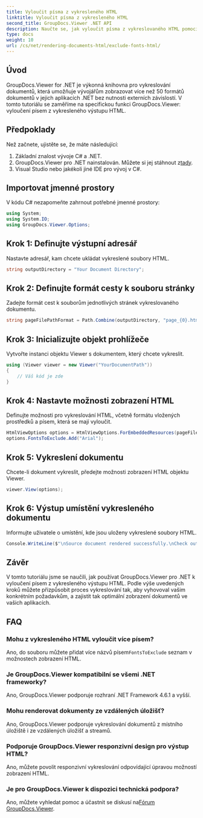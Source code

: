 ```yaml
---
title: Vyloučit písma z vykresleného HTML
linktitle: Vyloučit písma z vykresleného HTML
second_title: GroupDocs.Viewer .NET API
description: Naučte se, jak vyloučit písma z vykreslovaného HTML pomocí GroupDocs.Viewer for .NET. Postupujte podle tohoto podrobného průvodce pro bezproblémové zobrazení dokumentů.
type: docs
weight: 10
url: /cs/net/rendering-documents-html/exclude-fonts-html/
---
```

## Úvod
GroupDocs.Viewer for .NET je výkonná knihovna pro vykreslování dokumentů, která umožňuje vývojářům zobrazovat více než 50 formátů dokumentů v jejich aplikacích .NET bez nutnosti externích závislostí. V tomto tutoriálu se zaměříme na specifickou funkci GroupDocs.Viewer: vyloučení písem z vykresleného výstupu HTML. 
## Předpoklady
Než začnete, ujistěte se, že máte následující:
1. Základní znalost vývoje C# a .NET.
2.  GroupDocs.Viewer pro .NET nainstalován. Můžete si jej stáhnout z[tady](https://releases.groupdocs.com/viewer/net/).
3. Visual Studio nebo jakékoli jiné IDE pro vývoj v C#.

## Importovat jmenné prostory
V kódu C# nezapomeňte zahrnout potřebné jmenné prostory:
```csharp
using System;
using System.IO;
using GroupDocs.Viewer.Options;
```

## Krok 1: Definujte výstupní adresář
Nastavte adresář, kam chcete ukládat vykreslené soubory HTML.
```csharp
string outputDirectory = "Your Document Directory";
```
## Krok 2: Definujte formát cesty k souboru stránky
Zadejte formát cest k souborům jednotlivých stránek vykreslovaného dokumentu.
```csharp
string pageFilePathFormat = Path.Combine(outputDirectory, "page_{0}.html");
```
## Krok 3: Inicializujte objekt prohlížeče
Vytvořte instanci objektu Viewer s dokumentem, který chcete vykreslit.
```csharp
using (Viewer viewer = new Viewer("YourDocumentPath"))
{
    // Váš kód je zde
}
```
## Krok 4: Nastavte možnosti zobrazení HTML
Definujte možnosti pro vykreslování HTML, včetně formátu vložených prostředků a písem, která se mají vyloučit.
```csharp
HtmlViewOptions options = HtmlViewOptions.ForEmbeddedResources(pageFilePathFormat);
options.FontsToExclude.Add("Arial");
```
## Krok 5: Vykreslení dokumentu
Chcete-li dokument vykreslit, předejte možnosti zobrazení HTML objektu Viewer.
```csharp
viewer.View(options);
```
## Krok 6: Výstup umístění vykresleného dokumentu
Informujte uživatele o umístění, kde jsou uloženy vykreslené soubory HTML.
```csharp
Console.WriteLine($"\nSource document rendered successfully.\nCheck output in {outputDirectory}.");
```

## Závěr
V tomto tutoriálu jsme se naučili, jak používat GroupDocs.Viewer pro .NET k vyloučení písem z vykresleného výstupu HTML. Podle výše uvedených kroků můžete přizpůsobit proces vykreslování tak, aby vyhovoval vašim konkrétním požadavkům, a zajistit tak optimální zobrazení dokumentů ve vašich aplikacích.
## FAQ
### Mohu z vykresleného HTML vyloučit více písem?
 Ano, do souboru můžete přidat více názvů písem`FontsToExclude` seznam v možnostech zobrazení HTML.
### Je GroupDocs.Viewer kompatibilní se všemi .NET frameworky?
Ano, GroupDocs.Viewer podporuje rozhraní .NET Framework 4.6.1 a vyšší.
### Mohu renderovat dokumenty ze vzdálených úložišť?
Ano, GroupDocs.Viewer podporuje vykreslování dokumentů z místního úložiště i ze vzdálených úložišť a streamů.
### Podporuje GroupDocs.Viewer responzivní design pro výstup HTML?
Ano, můžete povolit responzivní vykreslování odpovídající úpravou možností zobrazení HTML.
### Je pro GroupDocs.Viewer k dispozici technická podpora?
 Ano, můžete vyhledat pomoc a účastnit se diskusí na[Fórum GroupDocs.Viewer](https://forum.groupdocs.com/c/viewer/9).